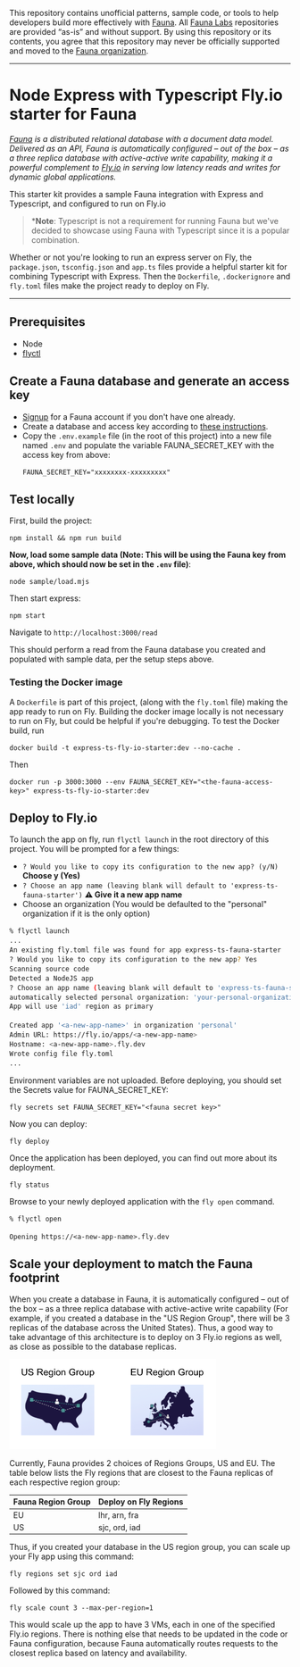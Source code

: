 This repository contains unofficial patterns, sample code, or tools to help developers build more effectively with [Fauna][fauna]. All [Fauna Labs][fauna-labs] repositories are provided “as-is” and without support. By using this repository or its contents, you agree that this repository may never be officially supported and moved to the [Fauna organization][fauna-organization].

---

# Node Express with Typescript Fly.io starter for Fauna

*[Fauna](https://fauna.com/) is a distributed relational database with a document data model. Delivered as an API, Fauna is automatically configured – out of the box – as a three replica database with active-active write capability, making it a powerful complement to [Fly.io](https://fly.io/) in serving low latency reads and writes for dynamic global applications.*

This starter kit provides a sample Fauna integration with Express and Typescript, and configured to run on Fly.io

> *__Note__: Typescript is not a requirement for running Fauna but we've decided to showcase using Fauna with Typescript since it is a popular combination.
 
Whether or not you're looking to run an express server  on Fly, the `package.json`, `tsconfig.json` and `app.ts` files provide a helpful starter kit for combining Typescript with Express. Then the `Dockerfile`, `.dockerignore` and `fly.toml` files make the project ready to deploy on Fly.

---

## Prerequisites
* Node
* [flyctl](https://fly.io/docs/hands-on/install-flyctl/)

## Create a Fauna database and generate an access key

* [Signup](https://dashboard.fauna.com/accounts/register) for a Fauna account if you don't have one already.
* Create a database and access key according to [these instructions](https://docs.fauna.com/fauna/current/learn/quick_start/client_quick_start?lang=javascript).
* Copy the `.env.example` file (in the root of this project) into a new file named `.env` and populate the variable FAUNA_SECRET_KEY with the access key from above:
  ```
  FAUNA_SECRET_KEY="xxxxxxxx-xxxxxxxxx"
  ```

## Test locally

First, build the project:
```
npm install && npm run build
```

__Now, load some sample data (**Note**: This will be using the Fauna key from above, which should now be set in the `.env` file)__:
```
node sample/load.mjs
```

Then start express:
```
npm start
```

Navigate to `http://localhost:3000/read`

This should perform a read from the Fauna database you created and populated with sample data, per the setup steps above.

### Testing the Docker image

A `Dockerfile` is part of this project, (along with the `fly.toml` file) making the app ready to run on Fly. Building the docker image locally is not necessary to run on Fly, but could be helpful if you're debugging. To test the Docker build, run

```
docker build -t express-ts-fly-io-starter:dev --no-cache .
```

Then 
```
docker run -p 3000:3000 --env FAUNA_SECRET_KEY="<the-fauna-access-key>" express-ts-fly-io-starter:dev
```


## Deploy to Fly.io

To launch the app on fly, run `flyctl launch` in the root directory of this project.
You will be prompted for a few things:

* `? Would you like to copy its configuration to the new app? (y/N)` **Choose y (Yes)**
* `? Choose an app name (leaving blank will default to 'express-ts-fauna-starter')` **⚠️ Give it a new app name**
* Choose an organization
  (You would be defaulted to the "personal" organization if it is the only option)

```bash
% flyctl launch
...
An existing fly.toml file was found for app express-ts-fauna-starter
? Would you like to copy its configuration to the new app? Yes
Scanning source code
Detected a NodeJS app
? Choose an app name (leaving blank will default to 'express-ts-fauna-starter') <a-new-app-name>
automatically selected personal organization: 'your-personal-organization'
App will use 'iad' region as primary

Created app '<a-new-app-name>' in organization 'personal'
Admin URL: https://fly.io/apps/<a-new-app-name>
Hostname: <a-new-app-name>.fly.dev
Wrote config file fly.toml
...
```

Environment variables are not uploaded. Before deploying, you should set the Secrets value for FAUNA_SECRET_KEY: 
```
fly secrets set FAUNA_SECRET_KEY="<fauna secret key>"
```

Now you can deploy:
```
fly deploy
```

Once the application has been deployed, you can find out more about its deployment. 
```
fly status
```

Browse to your newly deployed application with the `fly open` command.
```
% flyctl open

Opening https://<a-new-app-name>.fly.dev
```

## Scale your deployment to match the Fauna footprint

When you create a database in Fauna, it is automatically configured – out of the box – as a three replica database with active-active write capability (For example, if you created a database in the "US Region Group", there will be 3 replicas of the database across the United States). Thus, a good way to take advantage of this architecture is to deploy on 3 Fly.io regions as well, as close as possible to the database replicas.

<img src="img/RG.png" alt="Region Groups" width="370">

Currently, Fauna provides 2 choices of Regions Groups, US and EU. The table below lists the Fly regions that are closest to the Fauna replicas of each respective region group:

| Fauna Region Group | Deploy on Fly Regions |
|--------------------|-----------------------|
| EU                 | lhr, arn, fra         |
| US                 | sjc, ord, iad         |

Thus, if you created your database in the US region group, you can scale up your Fly app using this command:

```
fly regions set sjc ord iad
```

Followed by this command:

```
fly scale count 3 --max-per-region=1
```

This would scale up the app to have 3 VMs, each in one of the specified Fly.io regions. There is nothing else that needs to be updated in the code or Fauna configuration, because Fauna automatically routes requests to the closest replica based on latency and availability. 


[fauna]: https://www.fauna.com/
[fauna-labs]: https://github.com/fauna-labs
[fauna-organization]: https://github.com/fauna
